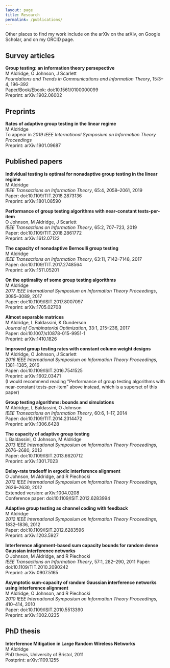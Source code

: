 ```yaml
---
layout: page
title: Research
permalink: /publications/
---
```


Other places to find my work include on the arXiv on the arXiv, on Google Scholar, and on my ORCID page.

## Survey articles

**Group testing: an information theory persepective**  
M Aldridge, O Johnson, J Scarlett  
*Foundations and Trends in Communications and Information Theory*, 15:3–4, 196–392  
Paper/Book/Ebook: doi:10.1561/0100000099  
Preprint: arXiv:1902.06002  

## Preprints

**Rates of adaptive group testing in the linear regime**  
M Aldridge  
To appear in *2019 IEEE International Symposium on Information Theory Proceedings*  
Preprint: arXiv:1901.09687

## Published papers

**Individual testing is optimal for nonadaptive group testing in the linear regime**  
M Aldridge  
*IEEE Transactions on Information Theory*, 65:4, 2058–2061, 2019    
Paper: doi:10.1109/TIT.2018.2873136    
Preprint: arXiv:1801.08590    

**Performance of group testing algorithms with near-constant tests-per-item**  
O Johnson, M Aldridge, J Scarlett  
*IEEE Transactions on Information Theory*, 65:2, 707–723, 2019  
Paper: doi:10.1109/TIT.2018.2861772  
Preprint: arXiv:1612.07122  

**The capacity of nonadaptive Bernoulli group testing**  
M Aldridge  
*IEEE Transactions on Information Theory*, 63:11, 7142–7148, 2017  
Paper: doi:10.1109/TIT.2017.2748564  
Preprint: arXiv:1511.05201  

**On the optimality of some group testing algorithms**  
M Aldridge  
*2017 IEEE International Symposium on Information Theory Proceedings*, 3085–3089, 2017  
Paper: doi:10.1109/ISIT.2017.8007097  
Preprint: arXiv:1705.02708

**Almost separable matrices**  
M Aldridge, L Baldassini, K Gunderson  
*Journal of Combinatorial Optimization*, 33:1, 215–236, 2017  
Paper: doi:10.1007/s10878-015-9951-1  
Preprint: arXiv:1410.1826

**Improved group testing rates with constant column weight designs**  
M Aldridge, O Johnson, J Scarlett  
*2016 IEEE International Symposium on Information Theory Proceedings*, 1381–1385, 2016  
Paper: doi:10.1109/ISIT.2016.7541525  
Preprint: arXiv:1602.03471  
(I would recommend reading "Performance of group testing algorithms with near-constant tests-per-item" above instead, which is a superset of this paper)

**Group testing algorithms: bounds and simulations**  
M Aldridge, L Baldassini, O Johnson  
*IEEE Transactions on Information Theory*, 60:6, 1–17, 2014  
Paper: doi:10.1109/TIT.2014.2314472  
Preprint: arXiv:1306.6428

**The capacity of adaptive group testing**  
L Baldassini, O Johnson, M Aldridge  
*2013 IEEE International Symposium on Information Theory Proceedings*, 2676–2680, 2013  
Paper: doi:10.1109/ISIT.2013.6620712  
Preprint: arXiv:1301.7023

**Delay-rate tradeoff in ergodic interference alignment**  
O Johnson, M Aldridge, and R Piechocki  
*2012 IEEE International Symposium on Information Theory Proceedings*, 2626–2630, 2012  
Extended version: arXiv:1004.0208  
Conference paper: doi:10.1109/ISIT.2012.6283994

**Adaptive group testing as channel coding with feedback**  
M Aldridge  
*2012 IEEE International Symposium on Information Theory Proceedings*, 1832–1836, 2012  
Paper: doi:10.1109/ISIT.2012.6283596  
Preprint: arXiv:1203.5927

**Interference alignment-based sum capacity bounds for random dense Gaussian interference networks**  
O Johnson, M Aldridge, and R Piechocki  
*IEEE Transactions on Information Theory*, 57:1, 282–290, 2011
Paper: doi:10.1109/TIT.2010.2090242  
Preprint: arXiv:0907.5165  

**Asymptotic sum-capacity of random Gaussian interference networks using interference alignment**  
M Aldridge, O Johnson, and R Piechocki  
*2010 IEEE International Symposium on Information Theory Proceedings*, 410–414, 2010  
Paper: doi:10.1109/ISIT.2010.5513390  
Preprint: arXiv:1002.0235 

## PhD thesis

**Interference Mitigation in Large Random Wireless Networks**  
M Aldridge  
PhD thesis, University of Bristol, 2011  
Postprint: arXiv:1109.1255